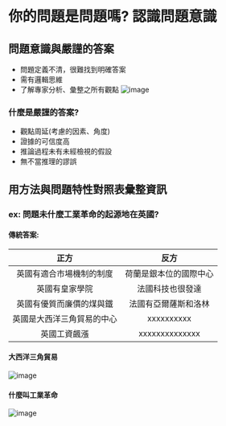 # 你的問題是問題嗎? 認識問題意識
## 問題意識與嚴謹的答案
* 問題定義不清，很難找到明確答案
* 需有邏輯思維
* 了解專家分析、彙整之所有觀點
![image](https://user-images.githubusercontent.com/62127656/156890571-7153ff12-5711-4b80-aad4-b6266c5098c5.png)

### 什麼是嚴謹的答案?
* 觀點周延(考慮的因素、角度)
* 證據的可信度高
* 推論過程未有未經檢視的假設
* 無不當推理的謬誤
## 用方法與問題特性對照表彙整資訊
### ex: 問題未什麼工業革命的起源地在英國?
#### 傳統答案:
| 正方 | 反方|
|:------:|:-----:|
英國有適合市場機制的制度| 荷蘭是銀本位的國際中心
英國有皇家學院 | 法國科技也很發達
英國有優質而廉價的煤與鐵 | 法國有亞爾薩斯和洛林
英國是大西洋三角貿易的中心 |xxxxxxxxxx
英國工資飆漲 |xxxxxxxxxxxxxx
#### 大西洋三角貿易
![image](https://user-images.githubusercontent.com/62127656/156890985-e669d94e-f159-41c2-8354-859082a7cb58.png)
#### 什麼叫工業革命
![image](https://user-images.githubusercontent.com/62127656/156891090-4e15c8d1-0780-4082-9dbc-3ab785c0f612.png)
